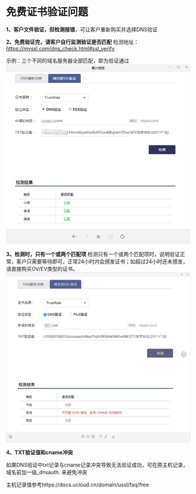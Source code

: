

# **免费证书验证问题**

**1、客户文件验证，但检测报错**，可让客户重新购买并选择DNS验证

**2、免费验证完，请客户自行监测验证是否匹配**
检测地址：<https://myssl.com/dns_check.html#ssl_verify>

示例：三个不同的域名服务器全部匹配，即为验证通过 ![](/images/free/dv证书检测示例.png)

**3、检测时，只有一个或两个匹配项**
检测只有一个或两个匹配项时，说明验证正常，客户只需要等待即可，正常24小时内会颁发证书；如超过24小时还未颁发，请直接购买OV/EV类型的证书。
![](/images/faq/只有一个匹配项.png)

**4、TXT验证值和cname冲突**

如果DNS验证中txt记录与cname记录冲突导致无法验证成功，可在原主机记录， 域名前加一级\_dnsauth. 来避免冲突

主机记录值参考https://docs.ucloud.cn/domain/ussl/faq/free

